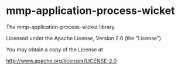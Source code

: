 mmp-application-process-wicket
==============================

The mmp-application-process-wicket library.

Licensed under the Apache License, Version 2.0 (the "License")

You may obtain a copy of the License at

http://www.apache.org/licenses/LICENSE-2.0

